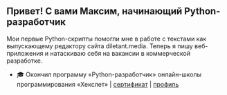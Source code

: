 Привет! С вами Максим, начинающий Python-разработчик
------------------------------

Мои первые Python-скрипты помогли мне в работе с текстами как выпускающему редактору сайта diletant.media. Теперь я пишу веб-приложения и натаскиваю себя на вакансии в коммерческой разработке.  

* 🎓 Окончил программу «Python-разработчик» онлайн-школы программирования «Хекслет» | [сертификат](https://raw.githubusercontent.com/pestrukha/pestrukha/refs/heads/main/hexlet.png?token=GHSAT0AAAAAACZ2ZL2JWKSLPRWNNZPEBJY6Z222IRQ) | [профиль](https://ru.hexlet.io/u/pestrukha) 
